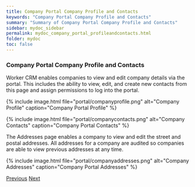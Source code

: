 ```yaml
---
title: Company Portal Company Profile and Contacts
keywords: "Company Portal Company Profile and Contacts"
summary: "Summary of Company Portal Company Profile and Contacts"
sidebar: mydoc_sidebar
permalink: mydoc_company_portal_profileandcontacts.html
folder: mydoc
toc: false
---
```


### Company Portal Company Profile and Contacts

Worker CRM enables companies to view and edit company details via the portal. This includes the ability to view, edit, and create new contacts from this page and assign permissions to log into the portal. 

{% include image.html file="portal/companyprofile.png" alt="Company Profile" caption="Company Portal Profile" %}

{% include image.html file="portal/companycontacts.png" alt="Company Contacts" caption="Company Portal Contacts" %}

The Addresses page enables a company to view and edit the street and postal addresses. All addresses for a company are audited so companies are able to view previous addresses at any time.

{% include image.html file="portal/companyaddresses.png" alt="Company Addresses" caption="Company Portal Addresses" %}

<a class="btn btn-default btn-lg pull-left" href="mydoc_company_portal_employees.html" role="button">Previous</a>
<a class="btn btn-primary btn-lg pull-right" href="mydoc_company_portal_contactus.html" role="button">Next</a>
